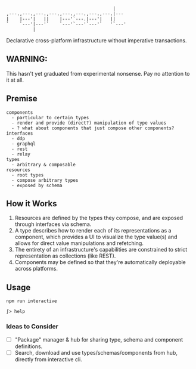 ```
                                        |    
,---.,---.,---.,---.,---.,---.,---.,---.|--- 
|    |---'|   ||    |---'`---.|---'|   ||    
`    `---'|---'`    `---'`---'`---'`   '`---'
          |                                  
```
Declarative cross-platform infrastructure without imperative transactions.

## WARNING:
This hasn't yet graduated from experimental nonsense.  Pay no attention to it at all.

## Premise
```
components
  - particular to certain types
  - render and provide (direct?) manipulation of type values
  - ? what about components that just compose other components?
interfaces
  - ddp
  - graphql
  - rest
  - relay
types
  - arbitrary & composable
resources
  - root types
  - compose arbitrary types
  - exposed by schema
```

## How it Works
1. Resources are defined by the types they compose, and are exposed through interfaces via schema.
2. A type describes how to render each of its representations as a component, which provides a UI to visualize the type value(s) and allows for direct value manipulations and refetching.
3. The entirety of an infrastructure's capabilities are constrained to strict representation as collections (like REST).
4. Components may be defined so that they're automatically deployable across platforms.

## Usage
```
npm run interactive

∫> help
```

### Ideas to Consider
- [ ] "Package" manager & hub for sharing type, schema and component definitions.
- [ ] Search, download and use types/schemas/components from hub, directly from interactive cli.